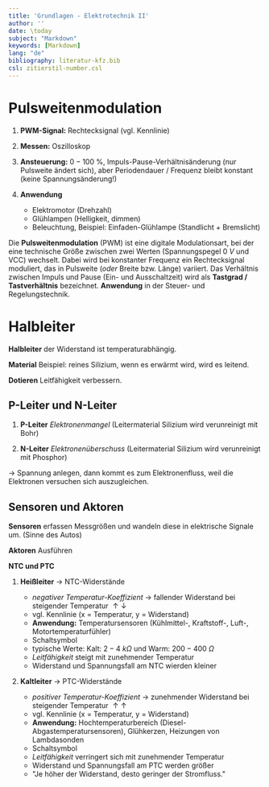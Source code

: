 ```yaml
---
title: 'Grundlagen - Elektrotechnik II'
author: ''
date: \today
subject: "Markdown"
keywords: [Markdown]
lang: "de"
bibliography: literatur-kfz.bib 
csl: zitierstil-number.csl
---
```

<!-----------------------------+
ju 12-6-22
Keywords - Grundlagen - Elektrotechnik II
+------------------------------>

# Pulsweitenmodulation

1. **PWM-Signal:** Rechtecksignal (vgl. Kennlinie)

1. **Messen:** Oszilloskop

1. **Ansteuerung:** $0 - 100~\%$, Impuls-Pause-Verhältnisänderung (nur Pulsweite ändert sich), aber Periodendauer / Frequenz bleibt konstant (keine Spannungsänderung!)

1. **Anwendung**
    - Elektromotor (Drehzahl)
    - Glühlampen (Helligkeit, dimmen)
    - Beleuchtung, Beispiel: Einfaden-Glühlampe (Standlicht + Bremslicht)

Die **Pulsweitenmodulation** (PWM) ist eine digitale Modulationsart, bei der eine technische Größe zwischen zwei Werten (Spannungspegel $0~V$ und VCC) wechselt. Dabei wird bei konstanter Frequenz ein Rechtecksignal moduliert, das in Pulsweite (*oder* Breite bzw. Länge) variiert. Das Verhältnis zwischen Impuls und Pause (Ein- und Ausschaltzeit) wird als **Tastgrad / Tastverhältnis** bezeichnet. **Anwendung** in der Steuer- und Regelungstechnik.


# Halbleiter

**Halbleiter** der Widerstand ist temperaturabhängig.

**Material** Beispiel: reines Silizium, wenn es erwärmt wird, wird es leitend.

**Dotieren** Leitfähigkeit verbessern.

## P-Leiter und N-Leiter

1. **P-Leiter** *Elektronenmangel* (Leitermaterial Silizium wird verunreinigt mit Bohr)

2. **N-Leiter** *Elektronenüberschuss* (Leitermaterial Silizium wird verunreinigt mit Phosphor)

$\to$ Spannung anlegen, dann kommt es zum Elektronenfluss, weil die Elektronen versuchen sich auszugleichen.

## Sensoren und Aktoren

**Sensoren** erfassen Messgrößen und wandeln diese in elektrische Signale um. (Sinne des Autos) 

**Aktoren** Ausführen 

**NTC und PTC**

1. **Heißleiter** $\to$ NTC-Widerstände 
    - *negativer Temperatur-Koeffizient* $\to$ fallender Widerstand bei steigender Temperatur $\uparrow \downarrow$ 
    - vgl. Kennlinie (x = Temperatur, y = Widerstand) 
    - **Anwendung:** Temperatursensoren (Kühlmittel-, Kraftstoff-, Luft-, Motortemperaturfühler)
    - Schaltsymbol
    - typische Werte: Kalt: $2 - 4~k\Omega$ und Warm: $200 - 400~\Omega$
    - *Leitfähigkeit* steigt mit zunehmender Temperatur 
    - Widerstand und Spannungsfall am NTC wierden kleiner 

1. **Kaltleiter** $\to$ PTC-Widerstände 
    - *positiver Temperatur-Koeffizient* $\to$ zunehmender Widerstand bei steigender Temperatur $\uparrow \uparrow$ 
    - vgl. Kennlinie (x = Temperatur, y = Widerstand) 
    - **Anwendung:** Hochtemperaturbereich (Diesel-Abgastemperatursensoren), Glühkerzen, Heizungen von Lambdasonden
    - Schaltsymbol
    - *Leitfähigkeit* verringert sich mit zunehmender Temperatur
    - Widerstand und Spannungsfall am PTC werden größer 
    - "Je höher der Widerstand, desto geringer der Stromfluss."
